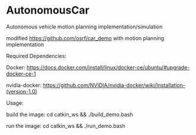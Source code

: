 # AutonomousCar
Autonomous vehicle motion planning implementation/simulation


modified https://github.com/osrf/car_demo with motion planning implementation



Required Dependencies:

Docker: https://docs.docker.com/install/linux/docker-ce/ubuntu/#upgrade-docker-ce-1

nvidia-docker: https://github.com/NVIDIA/nvidia-docker/wiki/Installation-(version-1.0)



Usage:

build the image: cd catkin_ws && ./build_demo.bash

run the image: cd catkin_ws && ./run_demo.bash
